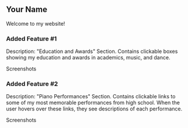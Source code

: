 ## Your Name

Welcome to my website!

### Added Feature #1

Description: "Education and Awards" Section. Contains clickable boxes showing my education and awards in academics, music, and dance.

Screenshots

### Added Feature #2

Description: "Piano Performances" Section. Contains clickable links to some of my most memorable performances from high school. When the user hovers over these links, they see descriptions of each performance. 

Screenshots
